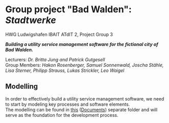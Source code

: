 # Group project "Bad Walden": *Stadtwerke*
HWG Ludwigshafen IBAIT ATdIT 2, Project Group 3   

***Building a utility service management software for the fictional city of Bad Walden.***  

Lecturers: *Dr. Britta Jung and Patrick Gutgesell*  
Group Members: *Hakon Rosenberger, Samuel Sonnenwald, Joscha Stähle, Lisa Sterner, Philipp Strauss, Lukas Strickler, Leo Waigel*
  
## Modelling
In order to effectively build a utility service management software, we need to start by modeling key processes and software elements.  
The modelling can be found in [this](Documents) ([Documents](Documents)) separate folder and will serve as the foundation for the development process.